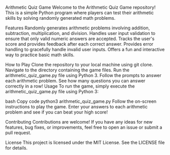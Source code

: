 Arithmetic Quiz Game
Welcome to the Arithmetic Quiz Game repository! This is a simple Python program where players can test their arithmetic skills by solving randomly generated math problems.

Features
Randomly generates arithmetic problems involving addition, subtraction, multiplication, and division.
Handles user input validation to ensure that only valid numeric answers are accepted.
Tracks the user's score and provides feedback after each correct answer.
Provides error handling to gracefully handle invalid user inputs.
Offers a fun and interactive way to practice basic math skills.

How to Play
Clone the repository to your local machine using git clone.
Navigate to the directory containing the game files.
Run the arithmetic_quiz_game.py file using Python 3.
Follow the prompts to answer each arithmetic problem.
See how many questions you can answer correctly in a row!
Usage
To run the game, simply execute the arithmetic_quiz_game.py file using Python 3:

bash
Copy code
python3 arithmetic_quiz_game.py
Follow the on-screen instructions to play the game. Enter your answers to each arithmetic problem and see if you can beat your high score!

Contributing
Contributions are welcome! If you have any ideas for new features, bug fixes, or improvements, feel free to open an issue or submit a pull request.

License
This project is licensed under the MIT License. See the LICENSE file for details.